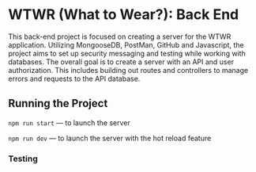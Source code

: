 # WTWR (What to Wear?): Back End

This back-end project is focused on creating a server for the WTWR application. Utilizing MongooseDB, PostMan, GitHub and Javascript, the project aims to set up security messaging and testing while working with databases. The overall goal is to create a server with an API and user authorization. This includes building out routes and controllers to manage errors and requests to the API database.

## Running the Project

`npm run start` — to launch the server

`npm run dev` — to launch the server with the hot reload feature

### Testing
